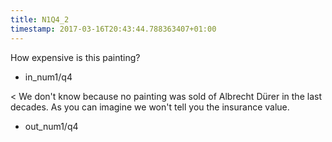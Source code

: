 ```yaml
---
title: N1Q4_2
timestamp: 2017-03-16T20:43:44.788363407+01:00
---
```


How expensive is this painting?
* in_num1/q4

< We don't know because no painting was sold of Albrecht Dürer in the last decades. As you can imagine we won't tell you the insurance value.
* out_num1/q4
